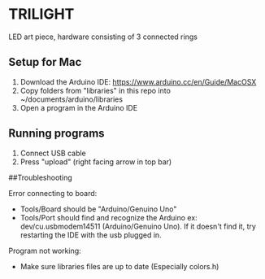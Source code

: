 # TRILIGHT
LED art piece, hardware consisting of 3 connected rings

## Setup for Mac
1. Download the Arduino IDE: https://www.arduino.cc/en/Guide/MacOSX
2. Copy folders from "libraries" in this repo into ~/documents/arduino/libraries
3. Open a program in the Arduino IDE

## Running programs
1. Connect USB cable
2. Press "upload" (right facing arrow in top bar)

##Troubleshooting


Error connecting to board:
- Tools/Board should be "Arduino/Genuino Uno"
- Tools/Port should find and recognize the Arduino ex: dev/cu.usbmodem14511 (Arduino/Genuino Uno). If it doesn't find it, try restarting the IDE with the usb plugged in.


Program not working:
- Make sure libraries files are up to date (Especially colors.h)
